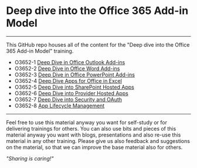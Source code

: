 # Deep dive into the Office 365 Add-in Model

----------

This GitHub repo houses all of the content for the "Deep dive into the Office 365 Add-in Model" training.

- O3652-1 [Deep Dive in Office Outlook Add-ins](O3652-1%20Deep%20Dive%20in%20Office%20Outlook%20Add-ins)
- O3652-2 [Deep Dive in Office Word Add-ins](O3652-2%20Deep%20Dive%20in%20Office%20Word%20Add-ins)
- O3652-3 [Deep Dive in Office PowerPoint Add-ins](O3652-3%20Deep%20Dive%20in%20Office%20PowerPoint%20Add-ins)
- O3652-4 [Deep Dive Apps for Office in Excel](O3652-4%20Deep%20Dive%20Apps%20for%20Office%20in%20Excel)
- O3652-5 [Deep Dive into SharePoint Hosted Apps](O3652-5%20Deep%20Dive%20into%20SharePoint%20Hosted%20Apps)
- O3652-6 [Deep Dive into Provider Hosted Apps](O3652-6%20Deep%20Dive%20into%20Provider%20Hosted%20Apps)
- O3652-7 [Deep Dive into Security and OAuth](O3652-7%20Deep%20Dive%20into%20Security%20and%20OAuth)
- O3652-8 [App Lifecycle Management](O3652-8%20App%20Lifecycle%20Management)

----------

Feel free to use this material anyway you want for self-study or for delivering trainings for others. You can also use bits and pieces of this material anyway you want with blogs, presentations and also re-use this material in any other training. Please give us also feedback and suggestions on the material, so that we can improve the base material also for others. 

*"Sharing is caring!"*